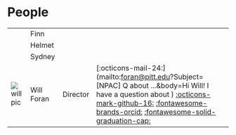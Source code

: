 # People
| | | | |
|--|--|--|--|
| | Finn   | | |
| | Helmet | | |
| | Sydney | | |
| ![will pic](https://secure.gravatar.com/avatar/3fed911ae9175eaf6c4e4ec51de7e6ac?size=125')| Will Foran | Director | [:octicons-mail-24:](mailto:foran@pitt.edu?Subject=[NPAC] Q about ...&body=Hi Will! I have a question about ) [:octicons-mark-github-16:](https://github.com/WillForan) [:fontawesome-brands-orcid:](https://orcid.org/0000-0001-7491-9798) [:fontawesome-solid-graduation-cap:](https://scholar.google.com/citations?user=PzX6F5oAAAAJ) |
